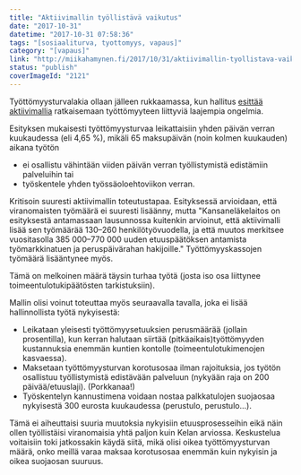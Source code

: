 ```yaml
---
title: "Aktiivimallin työllistävä vaikutus"
date: "2017-10-31"
datetime: "2017-10-31 07:58:36"
tags: "[sosiaaliturva, tyottomyys, vapaus]"
category: "[vapaus]"
link: "http://miikahamynen.fi/2017/10/31/aktiivimallin-tyollistava-vaikutus/"
status: "publish"
coverImageId: "2121"
---
```


Työttömyysturvalakia ollaan jälleen rukkaamassa, kun hallitus [esittää aktiivimallia](https://www.eduskunta.fi/FI/vaski/KasittelytiedotValtiopaivaasia/Sivut/HE_124+2017.aspx) ratkaisemaan työttömyyteen liittyviä laajempia ongelmia.

Esityksen mukaisesti työttömyysturvaa leikattaisiin yhden päivän verran kuukaudessa (eli 4,65 %), mikäli 65 maksupäivän (noin kolmen kuukauden) aikana työtön

- ei osallistu vähintään viiden päivän verran työllistymistä edistämiin palveluihin tai
- työskentele yhden työssäoloehtoviikon verran.

Kritisoin suuresti aktiivimallin toteutustapaa. Esityksessä arvioidaan, että viranomaisten työmäärä ei suuresti lisäänny, mutta "Kansaneläkelaitos on esityksestä antamassaan lausunnossa kuitenkin arvioinut, että aktiivimalli lisää sen työmäärää 130–260 henkilötyövuodella, ja että muutos merkitsee vuositasolla 385 000–770 000 uuden etuuspäätöksen antamista työmarkkinatuen ja peruspäivärahan hakijoille." Työttömyyskassojen työmäärä lisääntynee myös.

Tämä on melkoinen määrä täysin turhaa työtä (josta iso osa liittynee toimeentulotukipäätösten tarkistuksiin).

Mallin olisi voinut toteuttaa myös seuraavalla tavalla, joka ei lisää hallinnollista työtä nykyisestä:

- Leikataan yleisesti työttömyysetuuksien perusmäärää (jollain prosentilla), kun kerran halutaan siirtää (pitkäaikais)työttömyyden kustannuksia enemmän kuntien kontolle (toimeentulotukimenojen kasvaessa).
- Maksetaan työttömyysturvan korotusosaa ilman rajoituksia, jos työtön osallistuu työllistymistä edistävään palveluun (nykyään raja on 200 päivää/etuuslaji). (Porkkanaa!)
- Työskentelyn kannustimena voidaan nostaa palkkatulojen suojaosaa nykyisestä 300 eurosta kuukaudessa (perustulo, perustulo...).

Tämä ei aiheuttaisi suuria muutoksia nykyisiin etuusprosesseihin eikä näin ollen työllistäisi viranomaisia yhtä paljon kuin Kelan arviossa. Keskustelua voitaisiin toki jatkossakin käydä siitä, mikä olisi oikea työttömyysturvan määrä, onko meillä varaa maksaa korotusosaa enemmän kuin nykyisin ja oikea suojaosan suuruus.
